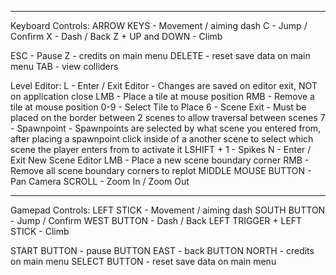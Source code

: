 ------------------
Keyboard Controls:
ARROW KEYS - Movement / aiming dash
C - Jump / Confirm
X - Dash / Back
Z + UP and DOWN - Climb

ESC - Pause
Z - credits on main menu
DELETE - reset save data on main menu
TAB - view colliders

Level Editor:
L - Enter / Exit Editor - Changes are saved on editor exit, NOT on application close
    LMB - Place a tile at mouse position
    RMB - Remove a tile at mouse position
0-9 - Select Tile to Place
    6 - Scene Exit - Must be placed on the border between 2 scenes to allow traversal between scenes
    7 - Spawnpoint - Spawnpoints are selected by what scene you entered from, after placing a spawnpoint
        click inside of a another scene to select which scene the player enters from to activate it
    LSHIFT + 1 - Spikes
N - Enter / Exit New Scene Editor
    LMB - Place a new scene boundary corner
    RMB - Remove all scene boundary corners to replot
MIDDLE MOUSE BUTTON - Pan Camera
SCROLL - Zoom In / Zoom Out


-----------------
Gamepad Controls:
LEFT STICK - Movement / aiming dash
SOUTH BUTTON - Jump / Confirm
WEST BUTTON - Dash / Back
LEFT TRIGGER + LEFT STICK - Climb

START BUTTON - pause
BUTTON EAST - back
BUTTON NORTH - credits on main menu
SELECT BUTTON - reset save data on main menu